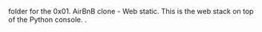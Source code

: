 folder for the 0x01. AirBnB clone - Web static.
This is the web stack on top of the Python console.
.

<!DOCTYPE html>
<html lang="en">
    <head>
        <title>
        </title>
    </head>
    <body>
        <header>
        </header>
        <main>
        </main>
        <footer>
        </footer>
    </body>
</html>